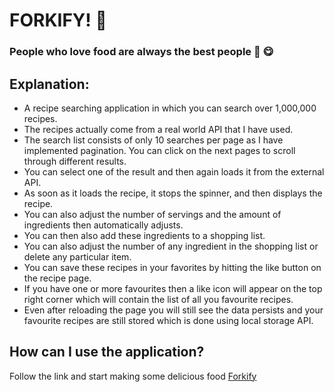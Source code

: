 # FORKIFY! :fork_and_knife:

### People who love food are always the best people :spaghetti: :yum: 

## Explanation:

* A recipe searching application in which you can search over 1,000,000 recipes. 
* The recipes actually come from a real world API that I have used. 
* The search list consists of only 10 searches per page as I have implemented pagination. You can click on the next pages to scroll through different results.
* You can select one of the result and then again loads it from the external API.
* As soon as it loads the recipe, it stops the spinner, and then displays the recipe.
* You can also adjust the number of servings and the amount of ingredients then automatically adjusts.
* You can then also add these ingredients to a shopping list. 
* You can also adjust the number of any ingredient in the shopping list or delete any particular item.
* You can save these recipes in your favorites by hitting the like button on the recipe page.
* If you have one or more favourites then a like icon will appear on the top right corner which will contain the list of all you favourite recipes.
* Even after reloading the page you will still see the data persists and your favourite recipes are still stored which is done using local storage API.

## How can I use the application?

Follow the link and start making some delicious food [Forkify](https://shreeyag11.github.io/forkify/dist/) 
